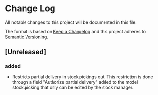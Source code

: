 # Change Log
All notable changes to this project will be documented in this file.

The format is based on [Keep a Changelog](http://keepachangelog.com/)
and this project adheres to [Semantic Versioning](http://semver.org/).

## [Unreleased]
### added
- Restricts partial delivery in stock pickings out. This restriction is done through a field "Authorize partial delivery" added to the model stock.picking that only can be edited by the stock manager.
